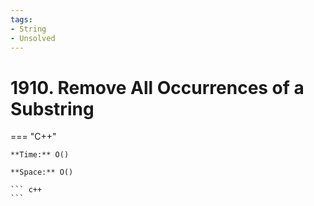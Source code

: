 ```yaml
---
tags:
- String
- Unsolved
---
```



# 1910. Remove All Occurrences of a Substring

=== "C++"

    **Time:** O()

    **Space:** O()

    ``` c++
    ```